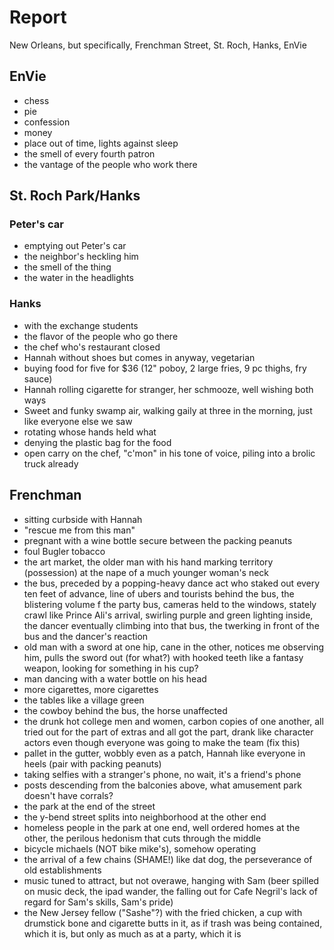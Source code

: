 # Report

New Orleans, but specifically, Frenchman Street, St. Roch, Hanks, EnVie

## EnVie
+ chess
+ pie
+ confession
+ money
+ place out of time, lights against sleep
+ the smell of every fourth patron
+ the vantage of the people who work there

## St. Roch Park/Hanks
### Peter's car
+ emptying out Peter's car
+ the neighbor's heckling him
+ the smell of the thing
+ the water in the headlights

### Hanks
+ with the exchange students
+ the flavor of the people who go there
+ the chef who's restaurant closed
+ Hannah without shoes but comes in anyway, vegetarian
+ buying food for five for $36 (12" poboy, 2 large fries, 9 pc thighs, fry sauce)
+ Hannah rolling cigarette for stranger, her schmooze, well wishing both ways
+ Sweet and funky swamp air, walking gaily at three in the morning, just like everyone else we saw
+ rotating whose hands held what
+ denying the plastic bag for the food
+ open carry on the chef, "c'mon" in his tone of voice, piling into a brolic truck already 

## Frenchman
+ sitting curbside with Hannah
+ "rescue me from this man"
+ pregnant with a wine bottle secure between the packing peanuts
+ foul Bugler tobacco
+ the art market, the older man with his hand marking territory (possession) at the nape of a much younger woman's neck
+ the bus, preceded by a popping-heavy dance act who staked out every ten feet of advance, line of ubers and tourists behind the bus, the blistering volume f the party bus, cameras held to the windows, stately crawl like Prince Ali's arrival, swirling purple and green lighting inside, the dancer eventually climbing into that bus, the twerking in front of the bus and the dancer's reaction
+ old man with a sword at one hip, cane in the other, notices me observing him, pulls the sword out (for what?) with hooked teeth like a fantasy weapon, looking for something in his cup?
+ man dancing with a water bottle on his head
+ more cigarettes, more cigarettes
+ the tables like a village green
+ the cowboy behind the bus, the horse unaffected
+ the drunk hot college men and women, carbon copies of one another, all tried out for the part of extras and all got the part, drank like character actors even though everyone was going to make the team (fix this)
+ pallet in the gutter, wobbly even as a patch, Hannah like everyone in heels (pair with packing peanuts)
+ taking selfies with a stranger's phone, no wait, it's a friend's phone
+ posts descending from the balconies above, what amusement park doesn't have corrals?
+ the park at the end of the street
+ the y-bend street splits into neighborhood at the other end
+ homeless people in the park at one end, well ordered homes at the other, the perilous hedonism that cuts through the middle
+ bicycle michaels (NOT bike mike's), somehow operating
+ the arrival of a few chains (SHAME!) like dat dog, the perseverance of old establishments
+ music tuned to attract, but not overawe, hanging with Sam (beer spilled on music deck, the ipad wander, the falling out for Cafe Negril's lack of regard for Sam's skills, Sam's pride)
+ the New Jersey fellow ("Sashe"?) with the fried chicken, a cup with drumstick bone and cigarette butts in it, as if trash was being contained, which it is, but only as much as at a party, which it is

